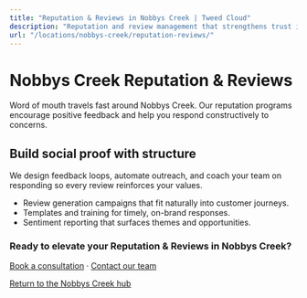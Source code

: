 ```yaml
---
title: "Reputation & Reviews in Nobbys Creek | Tweed Cloud"
description: "Reputation and review management that strengthens trust in Nobbys Creek."
url: "/locations/nobbys-creek/reputation-reviews/"
---
```


# Nobbys Creek Reputation & Reviews

Word of mouth travels fast around Nobbys Creek. Our reputation programs encourage positive feedback and help you respond constructively to concerns.

## Build social proof with structure

We design feedback loops, automate outreach, and coach your team on responding so every review reinforces your values.

- Review generation campaigns that fit naturally into customer journeys.
- Templates and training for timely, on-brand responses.
- Sentiment reporting that surfaces themes and opportunities.

### Ready to elevate your Reputation & Reviews in Nobbys Creek?

[Book a consultation](/consultation/) · [Contact our team](/contact/)

[Return to the Nobbys Creek hub](/locations/nobbys-creek/)
